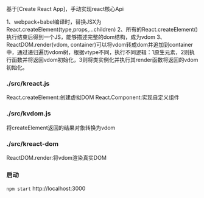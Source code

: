 基于[Create React App]，手动实现react核心Api

1、webpack+babel编译时，替换JSX为React.createElement(type,props,...children)
2、所有的React.createElement()执行结束后得到一个JS，能够描述完整的dom结构，成为vdom
3、ReactDOM.render(vdom, container)可以将vdom转成dom并追加到container中，通过递归遍历vdom树，根据vtype不同，执行不同逻辑：1原生元素，2则执行函数并将返回vdom初始化，3则将类实例化并执行其render函数将返回的vdom初始化。

### ./src/kreact.js
React.createElement:创建虚拟DOM 
React.Component:实现自定义组件 

### ./src/kvdom.js
将createElement返回的结果对象转换为vdom

### ./src/kreact-dom
ReactDOM.render:将vdom渲染真实DOM



### 启动
`npm start`
http://localhost:3000

